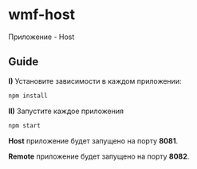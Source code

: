 # wmf-host

Приложение - Host

## Guide

**I)** Установите зависимости в каждом приложении:

```bash
npm install
```

**II)** Запустите каждое приложения 

```bash
npm start
```

**Host** приложение будет запущено на порту **8081**.

**Remote** приложение будет запущено на порту **8082**.

